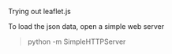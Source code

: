 Trying out leaflet.js

To load the json data, open a simple web server

> python -m SimpleHTTPServer